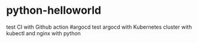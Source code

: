 # python-helloworld
test CI with Github action
#argocd
test argocd with Kubernetes cluster with kubectl and nginx with python
